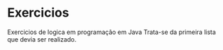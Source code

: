 # Exercicios
Exercicios de logica em programação em Java 
Trata-se da primeira lista que devia ser realizado.
